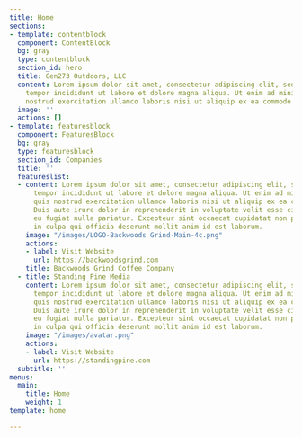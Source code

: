 ```yaml
---
title: Home
sections:
- template: contentblock
  component: ContentBlock
  bg: gray
  type: contentblock
  section_id: hero
  title: Gen273 Outdoors, LLC
  content: Lorem ipsum dolor sit amet, consectetur adipiscing elit, sed do eiusmod
    tempor incididunt ut labore et dolore magna aliqua. Ut enim ad minim veniam, quis
    nostrud exercitation ullamco laboris nisi ut aliquip ex ea commodo consequat.
  image: ''
  actions: []
- template: featuresblock
  component: FeaturesBlock
  bg: gray
  type: featuresblock
  section_id: Companies
  title: ''
  featureslist:
  - content: Lorem ipsum dolor sit amet, consectetur adipiscing elit, sed do eiusmod
      tempor incididunt ut labore et dolore magna aliqua. Ut enim ad minim veniam,
      quis nostrud exercitation ullamco laboris nisi ut aliquip ex ea commodo consequat.
      Duis aute irure dolor in reprehenderit in voluptate velit esse cillum dolore
      eu fugiat nulla pariatur. Excepteur sint occaecat cupidatat non proident, sunt
      in culpa qui officia deserunt mollit anim id est laborum.
    image: "/images/LOGO-Backwoods Grind-Main-4c.png"
    actions:
    - label: Visit Website
      url: https://backwoodsgrind.com
    title: Backwoods Grind Coffee Company
  - title: Standing Pine Media
    content: Lorem ipsum dolor sit amet, consectetur adipiscing elit, sed do eiusmod
      tempor incididunt ut labore et dolore magna aliqua. Ut enim ad minim veniam,
      quis nostrud exercitation ullamco laboris nisi ut aliquip ex ea commodo consequat.
      Duis aute irure dolor in reprehenderit in voluptate velit esse cillum dolore
      eu fugiat nulla pariatur. Excepteur sint occaecat cupidatat non proident, sunt
      in culpa qui officia deserunt mollit anim id est laborum.
    image: "/images/avatar.png"
    actions:
    - label: Visit Website
      url: https://standingpine.com
  subtitle: ''
menus:
  main:
    title: Home
    weight: 1
template: home

---
```

